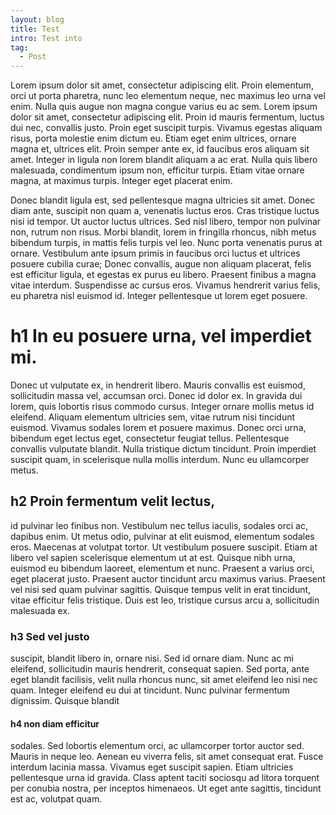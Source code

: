 ```yaml
---
layout: blog
title: Test
intro: Test into
tag:
  - Post
---
```

<!--StartFragment-->

Lorem ipsum dolor sit amet, consectetur adipiscing elit. Proin elementum, orci ut porta pharetra, nunc leo elementum neque, nec maximus leo urna vel enim. Nulla quis augue non magna congue varius eu ac sem. Lorem ipsum dolor sit amet, consectetur adipiscing elit. Proin id mauris fermentum, luctus dui nec, convallis justo. Proin eget suscipit turpis. Vivamus egestas aliquam risus, porta molestie enim dictum eu. Etiam eget enim ultrices, ornare magna et, ultrices elit. Proin semper ante ex, id faucibus eros aliquam sit amet. Integer in ligula non lorem blandit aliquam a ac erat. Nulla quis libero malesuada, condimentum ipsum non, efficitur turpis. Etiam vitae ornare magna, at maximus turpis. Integer eget placerat enim.

Donec blandit ligula est, sed pellentesque magna ultricies sit amet. Donec diam ante, suscipit non quam a, venenatis luctus eros. Cras tristique luctus nisi id tempor. Ut auctor luctus ultrices. Sed nisl libero, tempor non pulvinar non, rutrum non risus. Morbi blandit, lorem in fringilla rhoncus, nibh metus bibendum turpis, in mattis felis turpis vel leo. Nunc porta venenatis purus at ornare. Vestibulum ante ipsum primis in faucibus orci luctus et ultrices posuere cubilia curae; Donec convallis, augue non aliquam placerat, felis est efficitur ligula, et egestas ex purus eu libero. Praesent finibus a magna vitae interdum. Suspendisse ac cursus eros. Vivamus hendrerit varius felis, eu pharetra nisl euismod id. Integer pellentesque ut lorem eget posuere.

# h1 In eu posuere urna, vel imperdiet mi.

 Donec ut vulputate ex, in hendrerit libero. Mauris convallis est euismod, sollicitudin massa vel, accumsan orci. Donec id dolor ex. In gravida dui lorem, quis lobortis risus commodo cursus. Integer ornare mollis metus id eleifend. Aliquam elementum ultricies sem, vitae rutrum nisi tincidunt euismod. Vivamus sodales lorem et posuere maximus. Donec orci urna, bibendum eget lectus eget, consectetur feugiat tellus. Pellentesque convallis vulputate blandit. Nulla tristique dictum tincidunt. Proin imperdiet suscipit quam, in scelerisque nulla mollis interdum. Nunc eu ullamcorper metus.

## h2 Proin fermentum velit lectus,

 id pulvinar leo finibus non. Vestibulum nec tellus iaculis, sodales orci ac, dapibus enim. Ut metus odio, pulvinar at elit euismod, elementum sodales eros. Maecenas at volutpat tortor. Ut vestibulum posuere suscipit. Etiam at libero vel sapien scelerisque elementum ut at est. Quisque nibh urna, euismod eu bibendum laoreet, elementum et nunc. Praesent a varius orci, eget placerat justo. Praesent auctor tincidunt arcu maximus varius. Praesent vel nisi sed quam pulvinar sagittis. Quisque tempus velit in erat tincidunt, vitae efficitur felis tristique. Duis est leo, tristique cursus arcu a, sollicitudin malesuada ex.

### h3 Sed vel justo 

suscipit, blandit libero in, ornare nisi. Sed id ornare diam. Nunc ac mi eleifend, sollicitudin mauris hendrerit, consequat sapien. Sed porta, ante eget blandit facilisis, velit nulla rhoncus nunc, sit amet eleifend leo nisi nec quam. Integer eleifend eu dui at tincidunt. Nunc pulvinar fermentum dignissim. Quisque blandit 

#### h4 non diam efficitur 

sodales. Sed lobortis elementum orci, ac ullamcorper tortor auctor sed. Mauris in neque leo. Aenean eu viverra felis, sit amet consequat erat. Fusce interdum lacinia massa. Vivamus eget suscipit sapien. Etiam ultricies pellentesque urna id gravida. Class aptent taciti sociosqu ad litora torquent per conubia nostra, per inceptos himenaeos. Ut eget ante sagittis, tincidunt est ac, volutpat quam.

<!--EndFragment-->